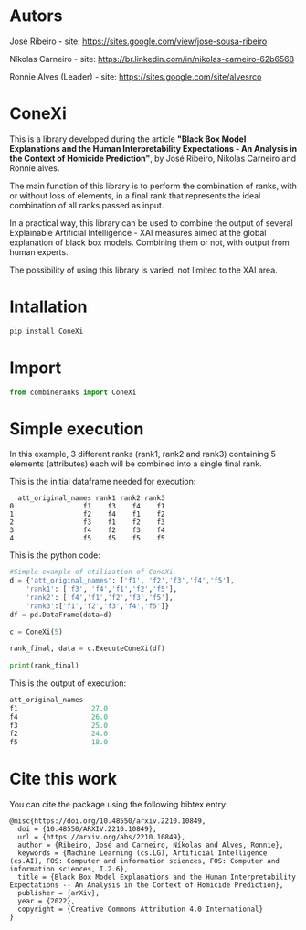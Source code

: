 # Autors

José Ribeiro - site: https://sites.google.com/view/jose-sousa-ribeiro

Níkolas Carneiro - site: https://br.linkedin.com/in/nikolas-carneiro-62b6568

Ronnie Alves (Leader) - site: https://sites.google.com/site/alvesrco

# ConeXi

This is a library developed during the article **"Black Box Model Explanations and the Human Interpretability Expectations - An Analysis in the Context of Homicide Prediction"**, by José Ribeiro, Nikolas Carneiro and Ronnie alves.

The main function of this library is to perform the combination of ranks, with or without loss of elements, in a final rank that represents the ideal combination of all ranks passed as input.

In a practical way, this library can be used to combine the output of several Explainable Artificial Intelligence - XAI measures aimed at the global explanation of black box models. Combining them or not, with output from human experts.

The possibility of using this library is varied, not limited to the XAI area.

# Intallation

```python
pip install ConeXi
```

# Import

```python
from combineranks import ConeXi
```

# Simple execution

In this example, 3 different ranks (rank1, rank2 and rank3) containing 5 elements (attributes) each will be combined into a single final rank.

This is the initial dataframe needed for execution:

```
  att_original_names rank1 rank2 rank3
0                 f1    f3    f4    f1
1                 f2    f4    f1    f2
2                 f3    f1    f2    f3
3                 f4    f2    f3    f4
4                 f5    f5    f5    f5
```

This is the python code:

```python
#Simple example of utilization of ConeXi
d = {'att_original_names': ['f1', 'f2','f3','f4','f5'], 
    'rank1': ['f3', 'f4','f1','f2','f5'],
    'rank2': ['f4','f1','f2','f3','f5'],
    'rank3':['f1','f2','f3','f4','f5']}
df = pd.DataFrame(data=d)
    
c = ConeXi(5)
    
rank_final, data = c.ExecuteConeXi(df)
    
print(rank_final)
```

This is the output of execution:

```python
att_original_names      
f1                  27.0
f4                  26.0
f3                  25.0
f2                  24.0
f5                  18.0
```

# Cite this work

You can cite the package using the following bibtex entry:
```
@misc{https://doi.org/10.48550/arxiv.2210.10849,
  doi = {10.48550/ARXIV.2210.10849},
  url = {https://arxiv.org/abs/2210.10849},
  author = {Ribeiro, José and Carneiro, Níkolas and Alves, Ronnie},
  keywords = {Machine Learning (cs.LG), Artificial Intelligence (cs.AI), FOS: Computer and information sciences, FOS: Computer and information sciences, I.2.6},
  title = {Black Box Model Explanations and the Human Interpretability Expectations -- An Analysis in the Context of Homicide Prediction},
  publisher = {arXiv},
  year = {2022},
  copyright = {Creative Commons Attribution 4.0 International}
}
```
